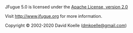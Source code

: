 JFugue 5.0 is licensed under the [Apache License, version 2.0](https://www.apache.org/licenses/LICENSE-2.0)

Visit http://www.jfugue.org for more information.

Copyright © 2002-2020 David Koelle (dmkoelle@gmail.com)
